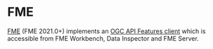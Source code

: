 # FME

[FME](https://www.safe.com/support/downloads) (FME 2021.0+) implements an [OGC API Features client](https://www.safe.com/integrate/ogc-api-features/) which is accessible from FME Workbench, Data Inspector and FME Server.
